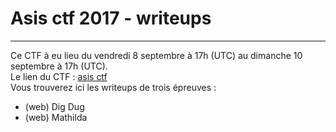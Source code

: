 # Asis ctf 2017 - writeups

***

Ce CTF à eu lieu du vendredi 8 septembre à 17h (UTC) au dimanche 10 septembre à 17h (UTC).  
Le lien du CTF : [asis ctf](https://asisctf.com/home/)  
Vous trouverez ici les writeups de trois épreuves :

* (web) Dig Dug
* (web) Mathilda

